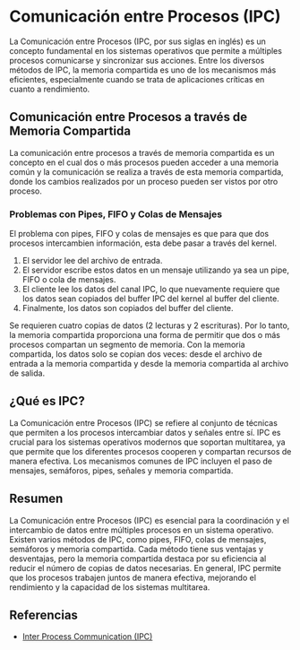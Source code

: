 # Comunicación entre Procesos (IPC)

La Comunicación entre Procesos (IPC, por sus siglas en inglés) es un concepto fundamental en los sistemas operativos que permite a múltiples procesos comunicarse y sincronizar sus acciones. Entre los diversos métodos de IPC, la memoria compartida es uno de los mecanismos más eficientes, especialmente cuando se trata de aplicaciones críticas en cuanto a rendimiento.

## Comunicación entre Procesos a través de Memoria Compartida

La comunicación entre procesos a través de memoria compartida es un concepto en el cual dos o más procesos pueden acceder a una memoria común y la comunicación se realiza a través de esta memoria compartida, donde los cambios realizados por un proceso pueden ser vistos por otro proceso.

### Problemas con Pipes, FIFO y Colas de Mensajes

El problema con pipes, FIFO y colas de mensajes es que para que dos procesos intercambien información, esta debe pasar a través del kernel.

1. El servidor lee del archivo de entrada.
2. El servidor escribe estos datos en un mensaje utilizando ya sea un pipe, FIFO o cola de mensajes.
3. El cliente lee los datos del canal IPC, lo que nuevamente requiere que los datos sean copiados del buffer IPC del kernel al buffer del cliente.
4. Finalmente, los datos son copiados del buffer del cliente.

Se requieren cuatro copias de datos (2 lecturas y 2 escrituras). Por lo tanto, la memoria compartida proporciona una forma de permitir que dos o más procesos compartan un segmento de memoria. Con la memoria compartida, los datos solo se copian dos veces: desde el archivo de entrada a la memoria compartida y desde la memoria compartida al archivo de salida.

## ¿Qué es IPC?

La Comunicación entre Procesos (IPC) se refiere al conjunto de técnicas que permiten a los procesos intercambiar datos y señales entre sí. IPC es crucial para los sistemas operativos modernos que soportan multitarea, ya que permite que los diferentes procesos cooperen y compartan recursos de manera efectiva. Los mecanismos comunes de IPC incluyen el paso de mensajes, semáforos, pipes, señales y memoria compartida.

## Resumen

La Comunicación entre Procesos (IPC) es esencial para la coordinación y el intercambio de datos entre múltiples procesos en un sistema operativo. Existen varios métodos de IPC, como pipes, FIFO, colas de mensajes, semáforos y memoria compartida. Cada método tiene sus ventajas y desventajas, pero la memoria compartida destaca por su eficiencia al reducir el número de copias de datos necesarias. En general, IPC permite que los procesos trabajen juntos de manera efectiva, mejorando el rendimiento y la capacidad de los sistemas multitarea.

## Referencias

- [Inter Process Communication (IPC)](https://www.geeksforgeeks.org/inter-process-communication-ipc/)